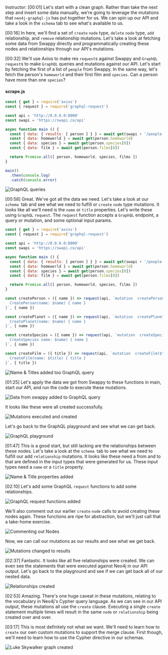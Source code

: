 Instructor: [00:01] Let's start with a clean graph. Rather than take the next step and insert some data manually, we're going to leverage the mutations that `neo4j-graphql-js` has put together for us. We can spin up our API and take a look in the `schema` tab to see what's available to us.

[00:16] In here, we'll find a set of `create` `node` type, `delete` `node` type, `add` relationship, and `remove` relationship mutations. Let's take a look at fetching some data from Swappy directly and programmatically creating these nodes and relationships through our API's mutations.

[00:32] We'll use Axios to make res `request`s against Swappy and `GraphQL` `request`s to make `GraphQL` queries and mutations against our API. Let's start by fetching the first of a list of `people` from Swappy. In the same way, let's fetch the person's `homeworld` and their first film and `species`. Can a person have more than one `species`?
#### scrape.js
```js
const { get } = require('axios')
const { request } = require('graphql-request')

const api = 'http://0.0.0.0:8000'
const swapi = 'https://swapi.co/api'

async function main () {
  const { data: { results: [ person ] } } = await get(swapi + '/people')
  const { data: homeworld } = await get(person.homeworld)
  const { data: species } = await get(person.species[0])
  const { data: film } = await get(person.films[0])

  return Promise.all([ person, homeworld, species, films ])
}

main()
  .then(console.log)
  .catch(console.error)
```

![ GraphQL queries](https://res.cloudinary.com/dg3gyk0gu/image/upload/v1544831939/transcript-images/egghead-create-data-in-neo4j-through-a-graphql-api-GraphQL-queries.png)

[00:58] Great. We've got all the data we need. Let's take a look at our `schema `tab and see what we need to fulfill or `create` `node` type mutations. It looks like all we'll need is the `name` or `title` properties. Let's write these using `GraphQL` `request`. The `request` function accepts a `GraphQL` endpoint, a query or mutation, and some optional input params.

```js
const { get } = require('axios')
const { request } = require('graphql-request')

const api = 'http://0.0.0.0:8000'
const swapi = 'https://swapi.co/api'

async function main () {
  const { data: { results: [ person ] } } = await get(swapi + '/people')
  const { data: homeworld } = await get(person.homeworld)
  const { data: species } = await get(person.species[0])
  const { data: film } = await get(person.films[0])

  return Promise.all([ person, homeworld, species, films ])
}

const createPerson = ({ name }) => request(api, `mutation  createPerson($name: String) {
  CreatePerson(name: $name) { name }
}`, { name })

const createPlanet = ({ name }) => request(api, `mutation  createPlanet($name: String) {
  CreatePlanet(name: $name) { name }
}`, { name })

const createSpecies = ({ name }) => request(api, `mutation  createSpecies($name: String) {
  CreateSpecies name: $name) { name }
}`, { name })

const createFilm = ({ title }) => request(api, `mutation  createFilm($title: String) {
  CreateFilm(name: $title) { title }
}`, { title })
```

![Name & Titles added too GraphQL query](https://res.cloudinary.com/dg3gyk0gu/image/upload/v1544831940/transcript-images/egghead-create-data-in-neo4j-through-a-graphql-api-name-titles-added-too-GraphQL-queries.png)

[01:25] Let's apply the data we got from Swappy to these functions in main, start our API, and run the code to execute these mutations. 

![Data from swappy added to GraphQL query](https://res.cloudinary.com/dg3gyk0gu/image/upload/v1544831939/transcript-images/egghead-create-data-in-neo4j-through-a-graphql-api-data.from-swappy-added.png)

It looks like these were all created successfully.

![Mutations executed and created](https://res.cloudinary.com/dg3gyk0gu/image/upload/v1544831940/transcript-images/egghead-create-data-in-neo4j-through-a-graphql-api-mutations-created.png)

Let's go back to the GraphQL playground and see what we can get back.

![GraphQL playground](https://res.cloudinary.com/dg3gyk0gu/image/upload/v1544831939/transcript-images/create-data-in-neo4j-through-a-graphql-api.png)

[01:47] This is a good start, but still lacking are the relationships between these nodes. Let's take a look at the `schema `tab to see what we need to fulfill our add `relationship` mutations. It looks like these need a from and to that are defined in the input types that were generated for us. These input types need a `name` or a `title` property.

![Name & Title properties added](https://res.cloudinary.com/dg3gyk0gu/image/upload/v1544831939/transcript-images/create-data-in-neo4j-through-a-graphql-api-name-title-properties.png)

[02:10] Let's add some GraphQL `request` functions to add some relationships.

![GraphQL request functions added](https://res.cloudinary.com/dg3gyk0gu/image/upload/v1544831939/transcript-images/create-data-in-neo4j-through-a-graphql-api-request-functions-added.png)

We'll also comment out our earlier `create` `node` calls to avoid creating these nodes again. These functions are ripe for abstraction, but we'll just call that a take-home exercise.
 
![Commenting out Nodes](https://res.cloudinary.com/dg3gyk0gu/image/upload/v1544831939/transcript-images/create-data-in-neo4j-through-a-graphql-api-commenting-nodes-out.png)
 
Now, we can call our mutations as our results and see what we get back.

![Mutations changed to results](https://res.cloudinary.com/dg3gyk0gu/image/upload/v1544831939/transcript-images/create-data-in-neo4j-through-a-graphql-api-mutations-results.png)

[02:37] Fantastic. It looks like all five relationships were created. We can even see the statements that were executed against Neo4j in our API output. Let's go back to the playground and see if we can get back all of our nested data.

![Relationships created](https://res.cloudinary.com/dg3gyk0gu/image/upload/v1544831939/transcript-images/create-data-in-neo4j-through-a-graphql-api-relationships-created.png)

[02:53] Amazing. There's one huge caveat in these mutations, relating to the vocabulary in Neo4j's Cypher query language. As we can see in our API output, these mutations all use the `create` clause. Executing a single `create` statement multiple times will result in the same `node` or `relationship` being created over and over.

[03:17] This is most definitely not what we want. We'll need to learn how to `create` our own custom mutations to support the merge clause. First though, we'll need to learn how to use the Cypher directive in our schemas.

![Luke Skywalker graph created](https://res.cloudinary.com/dg3gyk0gu/image/upload/v1544831938/transcript-images/create-data-in-neo4j-through-a-graphql-api-Luke-graph.png)
